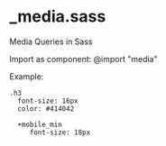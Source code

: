 # _media.sass
Media Queries in Sass

Import as component: 
     @import "media"

Example:

    .h3
      font-size: 16px
      color: #414042

      +mobile_min
         font-size: 18px
